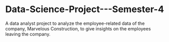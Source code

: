 # Data-Science-Project---Semester-4
A data analyst project to analyze the employee-related data of the company, Marvelous Construction, to give insights on the employees leaving the company.
